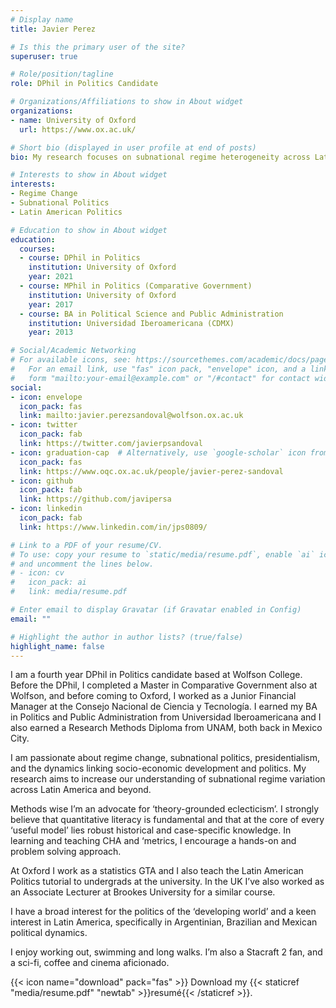 ```yaml
---
# Display name
title: Javier Perez

# Is this the primary user of the site?
superuser: true

# Role/position/tagline
role: DPhil in Politics Candidate

# Organizations/Affiliations to show in About widget
organizations:
- name: University of Oxford
  url: https://www.ox.ac.uk/

# Short bio (displayed in user profile at end of posts)
bio: My research focuses on subnational regime heterogeneity across Latin America.

# Interests to show in About widget
interests:
- Regime Change
- Subnational Politics
- Latin American Politics

# Education to show in About widget
education:
  courses:
  - course: DPhil in Politics
    institution: University of Oxford
    year: 2021
  - course: MPhil in Politics (Comparative Government)
    institution: University of Oxford
    year: 2017
  - course: BA in Political Science and Public Administration
    institution: Universidad Iberoamericana (CDMX)
    year: 2013

# Social/Academic Networking
# For available icons, see: https://sourcethemes.com/academic/docs/page-builder/#icons
#   For an email link, use "fas" icon pack, "envelope" icon, and a link in the
#   form "mailto:your-email@example.com" or "/#contact" for contact widget.
social:
- icon: envelope
  icon_pack: fas
  link: mailto:javier.perezsandoval@wolfson.ox.ac.uk
- icon: twitter
  icon_pack: fab
  link: https://twitter.com/javierpsandoval
- icon: graduation-cap  # Alternatively, use `google-scholar` icon from `ai` icon pack
  icon_pack: fas
  link: https://www.oqc.ox.ac.uk/people/javier-perez-sandoval
- icon: github
  icon_pack: fab
  link: https://github.com/javipersa
- icon: linkedin
  icon_pack: fab
  link: https://www.linkedin.com/in/jps0809/

# Link to a PDF of your resume/CV.
# To use: copy your resume to `static/media/resume.pdf`, enable `ai` icons in `params.toml`, 
# and uncomment the lines below.
# - icon: cv
#   icon_pack: ai
#   link: media/resume.pdf

# Enter email to display Gravatar (if Gravatar enabled in Config)
email: ""

# Highlight the author in author lists? (true/false)
highlight_name: false
---
```


I am a fourth year DPhil in Politics candidate based at Wolfson College. Before the DPhil, I completed a Master in Comparative Government also at Wolfson, and before coming to Oxford, I worked as a Junior Financial Manager at the Consejo Nacional de Ciencia y Tecnología. I earned my BA in Politics and Public Administration from Universidad Iberoamericana and I also earned a Research Methods Diploma from UNAM, both back in Mexico City.

I am passionate about regime change, subnational politics, presidentialism, and the dynamics linking socio-economic development and politics. My research aims to increase our understanding of subnational regime variation across Latin America and beyond.

Methods wise I’m an advocate for ‘theory-grounded eclecticism’. I strongly believe that quantitative literacy is fundamental and that at the core of every ‘useful model’ lies robust historical and case-specific knowledge. In learning and teaching CHA and ‘metrics, I encourage a hands-on and problem solving approach.

At Oxford I work as a statistics GTA and I also teach the Latin American Politics tutorial to undergrads at the university. In the UK I’ve also worked as an Associate Lecturer at Brookes University for a similar course.

I have a broad interest for the politics of the ‘developing world’ and a keen interest in Latin America, specifically in Argentinian, Brazilian and Mexican political dynamics.

I enjoy working out, swimming and long walks. I’m also a Stacraft 2 fan, and a sci-fi, coffee and cinema aficionado.

{{< icon name="download" pack="fas" >}} Download my {{< staticref "media/resume.pdf" "newtab" >}}resumé{{< /staticref >}}.
